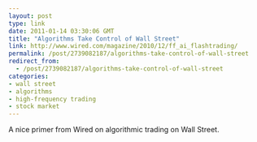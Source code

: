 ```yaml
---
layout: post
type: link
date: 2011-01-14 03:30:06 GMT
title: "Algorithms Take Control of Wall Street"
link: http://www.wired.com/magazine/2010/12/ff_ai_flashtrading/
permalink: /post/2739082187/algorithms-take-control-of-wall-street
redirect_from: 
  - /post/2739082187/algorithms-take-control-of-wall-street
categories:
- wall street
- algorithms
- high-frequency trading
- stock market
---
```

A nice primer from Wired on algorithmic trading on Wall Street.